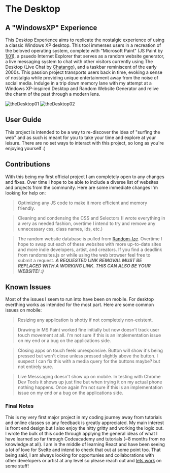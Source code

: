 # The Desktop

## A "WindowsXP" Experience
 
This Desktop Experience aims to replicate the nostalgic experience of using a classic Windows XP desktop. This tool immerses users in a recreation of the beloved operating system, complete with "Microsoft Paint" (JS Paint by [1j01](https://github.com/1j01/jspaint)), a psuedo Internet Explorer that serves as a random website generator, a live messaging system to chat with other visitors currently using The Desktop (Live Chat by [Chatango](https://chatango.com/)), and a taskbar reminiscent of the early 2000s. This passion project transports users back in time, evoking a sense of nostalgia while providing unique entertainment away from the noise of social media. Indulge in a trip down memory lane with my attempt at a Windows XP-inspired Desktop and Random Website Generator and relive the charm of the past through a modern lens.

![theDesktop01](https://user-images.githubusercontent.com/112736754/236704599-29738b04-e646-4ac0-9a1d-bcc9e792a023.png) ![theDesktop02](https://user-images.githubusercontent.com/112736754/236704624-59ae63f6-e636-4aae-8bd7-edb72d4cbb2e.png)

## User Guide

This project is intended to be a way to re-discover the idea of "surfing the web" and as such is meant for you to take your time and explore at your leisure. There are no set ways to interact with this project, so long as you're enjoying yourself :) 

## Contributions

With this being my first official project I am completely open to any changes and fixes. Over time I hope to be able to include a diverse list of websites and projects from the community. Here are some immediate changes I'm looking for help on: 

> Optimizing any JS code to make it more efficient and memory friendly.

> Cleaning and condensing the CSS and Selectors (I wrote everything in a very as needed fashion, overtime I intend to try and remove any unnecessary css, class names, ids, etc.)

> The random website database is pulled from [Random-Ize](https://random-ize.com/random-website/). Overtime I hope to swap out each of these websites with more up-to-date sites and more indie developers, artist, and creators.
> If you find a deadlink from randomsites.js or while using the web browser feel free to submit a request. ***A REQUESTED LINK REMOVAL MUST BE REPLACED WITH A WORKING LINK. THIS CAN ALSO BE YOUR WEBSITE! :)***

## Known Issues

Most of the issues I seem to run into have been on mobile. For desktop everthing works as intended for the most part. Here are some common issues on mobile:

> Resizing any application is shotty if not completely non-existent.

> Drawing in MS Paint worked fine initially but now doesn't track user touch movement at all. I'm not sure if this is an implementation issue on my end or a bug on the applications side.

> Closing apps on touch feels unresponsive. Button will show it's being pressed but won't close unless pressed slightly above the button. I suspect I can fix this with a media query for the buttons maybe? but not entirely sure.

> Live Messsaging doesn't show up on mobile. In testing with Chrome Dev Tools it shows up just fine but when trying it on my actual phone nothing happens. Once again I'm not sure if this is an implementation issue on my end or a bug on the applications side.

### Final Notes

This is my very first major project in my coding journey away from tutorials and online classes so any feedback is greatly appreciated. My main interest is front end design but I also enjoy the nitty gritty and working the logic out. I wrote the bulk of this code through applying the general ideas of what I have learned so far through Codeacademy and tutorials (~8 months from no knowledge at all). I am in the middle of learning React and have been seeing a lot of love for Svelte and intend to check that out at some point too. That being said, I am always looking for opportunies and collaborations with other developers or artist at any level so please reach out and [lets work](mailto:ocean.wrng@gmail.com) on some stuff!
